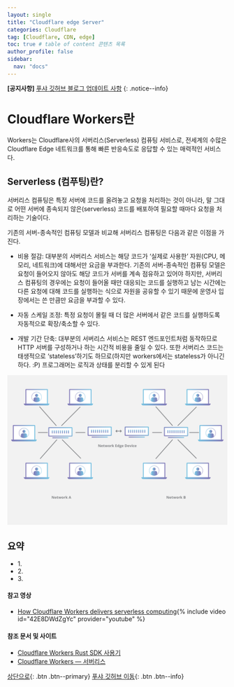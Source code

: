 ```yaml
---
layout: single
title: "Cloudflare edge Server"
categories: Cloudflare
tag: [Cloudflare, CDN, edge]
toc: true # table of content 콘텐츠 목록
author_profile: false
sidebar:
  nav: "docs"
---
```


**[공지사항]** [푸샤 깃허브 블로그 업데이트 사항](https://github.com/de24world/de24world.github.io)
{: .notice--info}

# Cloudflare Workers란

Workers는 Cloudflare사의 서버리스(Serverless) 컴퓨팅 서비스로, 전세계의 수많은 Cloudflare Edge 네트워크를 통해 빠른 반응속도로 응답할 수 있는 매력적인 서비스다.

## Serverless (컴푸팅)란?

서버리스 컴퓨팅은 특정 서버에 코드를 올려놓고 요청을 처리하는 것이 아니라, 말 그대로 어떤 서버에 종속되지 않은(serverless) 코드를 배포하여 필요할 때마다 요청을 처리하는 기술이다.

기존의 서버-종속적인 컴퓨팅 모델과 비교해 서버리스 컴퓨팅은 다음과 같은 이점을 가진다.

- 비용 절감: 대부분의 서버리스 서비스는 해당 코드가 ‘실제로 사용한’ 자원(CPU, 메모리, 네트워크)에 대해서만 요금을 부과한다. 기존의 서버-종속적인 컴퓨팅 모델은 요청이 들어오지 않아도 해당 코드가 서버를 계속 점유하고 있어야 하지만, 서버리스 컴퓨팅의 경우에는 요청이 들어올 때만 대응되는 코드를 실행하고 남는 시간에는 다른 요청에 대해 코드를 실행하는 식으로 자원을 공유할 수 있기 때문에 운영사 입장에서는 쓴 만큼만 요금을 부과할 수 있다.

- 자동 스케일 조정: 특정 요청이 몰릴 때 더 많은 서버에서 같은 코드를 실행하도록 자동적으로 확장/축소할 수 있다.

- 개발 기간 단축: 대부분의 서버리스 서비스는 REST 엔드포인트처럼 동작하므로 HTTP 서버를 구성하거나 하는 시간적 비용을 줄일 수 있다. 또한 서버리스 코드는 태생적으로 ‘stateless’하기도 하므로(하지만 workers에서는 stateless가 아니긴 하다. :P) 프로그래머는 로직과 상태를 분리할 수 있게 된다

<img src="/assets/images/Tools/cdn-edge-network-device.png" />

<div class="notice--success">
<h2>요약</h2>
<ul>
  <li>1. </li>
  <li>2. </li>
  <li>3. </li>
</ul>
</div>

#### 참고 영상

- [How Cloudflare Workers delivers serverless computing](https://youtu.be/42E8DWdZgYc){% include video id="42E8DWdZgYc" provider="youtube" %}

#### 참조 문서 및 사이트

- [Cloudflare Workers Rust SDK 사용기](https://blog.cro.sh/posts/cloudflare-workers-rust/)
- [Cloudflare Workers — 서버리스](https://bbirec.medium.com/cloudflare-workers-%EC%84%9C%EB%B2%84%EB%A6%AC%EC%8A%A4-4de0d9d6aeb2)

[상단으로](#svg-란){: .btn .btn--primary}
[푸샤 깃허브 이동](https://github.com/de24world){: .btn .btn--info}
